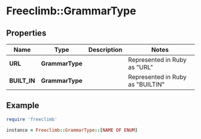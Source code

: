 # Freeclimb::GrammarType

## Properties

| Name | Type | Description | Notes |
| ---- | ---- | ----------- | ----- |
| **URL** | **GrammarType** |  | Represented in Ruby as "URL" |
| **BUILT_IN** | **GrammarType** |  | Represented in Ruby as "BUILTIN" |

## Example

```ruby
require 'freeclimb'

instance = Freeclimb::GrammarType::[NAME OF ENUM]
```

